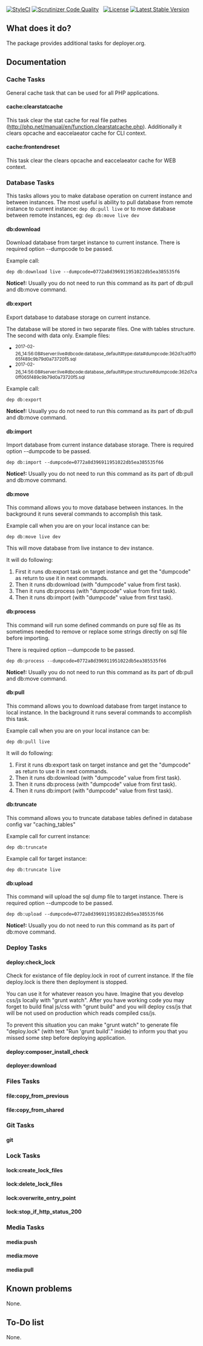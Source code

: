 [![StyleCI](https://styleci.io/repos/82486796/shield?branch=master)](https://styleci.io/repos/82486796)
[![Scrutinizer Code Quality](https://scrutinizer-ci.com/g/sourcebroker/deployer-extended/badges/quality-score.png?b=master)](https://scrutinizer-ci.com/g/sourcebroker/deployer-extended/?branch=master)
&nbsp;
<a href="https://packagist.org/packages/sourcebroker/deployer-extended"><img src="https://img.shields.io/badge/license-MIT-blue.svg?style=flat" alt="License"></a>
<a href="https://packagist.org/packages/sourcebroker/deployer-extended"><img src="http://img.shields.io/packagist/v/sourcebroker/deployer-extended.svg?style=flat" alt="Latest Stable Version"></a>

## What does it do?

The package provides additional tasks for deployer.org.

## Documentation

### Cache Tasks

General cache task that can be used for all PHP applications.

#### cache:clearstatcache

This task clear the stat cache for real file pathes (http://php.net/manual/en/function.clearstatcache.php). 
Additionally it clears opcache and eaccelaeator cache for CLI context. 

#### cache:frontendreset

This task clear the clears opcache and eaccelaeator cache for WEB context. 

### Database Tasks

This tasks allows you to make database operation on current instance and between instances.
The most useful is ability to pull database from remote instance to current instance: `dep db:pull live` 
or to move database between remote instances, eg: `dep db:move live dev` 

#### db:download

Download database from target instance to current instance. 
There is required option --dumpcode to be passed.

Example call:

    dep db:download live --dumpcode=0772a8d396911951022db5ea385535f6

__Notice!:__ Usually you do not need to run this command as its part of db:pull and db:move command.

#### db:export

Export database to database storage on current instance. 

The database will be stored in two separate files. One with tables structure. The second with data only.
Example files: 

* <sup>2017-02-26_14:56:08#server:live#dbcode:database_default#type:data#dumpcode:362d7ca0ff065f489c9b79d0a73720f5.sql</sup>
* <sup>2017-02-26_14:56:08#server:live#dbcode:database_default#type:structure#dumpcode:362d7ca0ff065f489c9b79d0a73720f5.sql</sup>

Example call:

    dep db:export

__Notice!:__ Usually you do not need to run this command as its part of db:pull and db:move command.

#### db:import

Import database from current instance database storage. 
There is required option --dumpcode to be passed.

    dep db:import --dumpcode=0772a8d396911951022db5ea385535f66

__Notice!:__ Usually you do not need to run this command as its part of db:pull and db:move command.
      
#### db:move

This command allows you to move database between instances.
In the background it runs several commands to accomplish this task.

Example call when you are on your local instance can be:

    dep db:move live dev

This will move database from live instance to dev instance.
        
It will do following:        
1) First it runs db:export task on target instance and get the "dumpcode" as return to use it in next commands.
2) Then it runs db:download (with "dumpcode" value from first task).
3) Then it runs db:process (with "dumpcode" value from first task).
4) Then it runs db:import (with "dumpcode" value from first task).

#### db:process

This command will run some defined commands on pure sql file as its sometimes needed to remove
or replace some strings directly on sql file before importing.
 
There is required option --dumpcode to be passed.

    dep db:process --dumpcode=0772a8d396911951022db5ea385535f66

__Notice!:__ Usually you do not need to run this command as its part of db:pull and db:move command.

#### db:pull

This command allows you to download database from target instance to local instance.
In the background it runs several commands to accomplish this task.

Example call when you are on your local instance can be:

    dep db:pull live

It will do following:        
1) First it runs db:export task on target instance and get the "dumpcode" as return to use it in next commands.
2) Then it runs db:download (with "dumpcode" value from first task).
3) Then it runs db:process (with "dumpcode" value from first task).
4) Then it runs db:import (with "dumpcode" value from first task).

#### db:truncate

This command allows you to truncate database tables defined in database config var "caching_tables"

Example call for current instance:

    dep db:truncate

Example call for target instance:

    dep db:truncate live

#### db:upload

This command will upload the sql dump file to target instance. 
There is required option --dumpcode to be passed.

    dep db:upload --dumpcode=0772a8d396911951022db5ea385535f66

__Notice!:__ Usually you do not need to run this command as its part of db:move command.

### Deploy Tasks

#### deploy:check_lock

Check for existance of file deploy.lock in root of current instance. If the file deploy.lock is there then 
deployment is stopped. 

You can use it for whatever reason you have. Imagine that you develop css/js locally with "grunt watch". 
After you have working code you may forget to build final js/css with "grunt build" and you will deploy 
css/js that will be not used on production which reads compiled css/js. 

To prevent this situation you can make "grunt watch" to generate file "deploy.lock" (with text "Run 
'grunt build'." inside) to inform you that you missed some step before deploying application. 

#### deploy:composer_install_check

#### deployer:download

### Files Tasks

#### file:copy_from_previous

#### file:copy_from_shared

### Git Tasks

#### git

### Lock Tasks

#### lock:create_lock_files

#### lock:delete_lock_files

#### lock:overwrite_entry_point

#### lock:stop_if_http_status_200

### Media Tasks

#### media:push

#### media:move

#### media:pull

## Known problems
None.

## To-Do list
None.